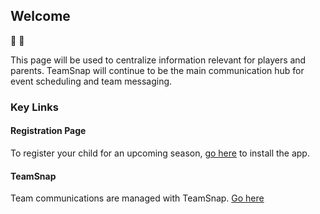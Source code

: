 ## Welcome  

🚀 🐼

This page will be used to centralize information relevant for players and parents. TeamSnap will continue to be the main communication hub for event scheduling and team messaging. 

### Key Links

#### Registration Page
To register your child for an upcoming season, [go here](https://guides.github.com/features/mastering-markdown/) to install the app.

#### TeamSnap
Team communications are managed with TeamSnap. [Go here](https://guides.github.com/features/mastering-markdown/)



